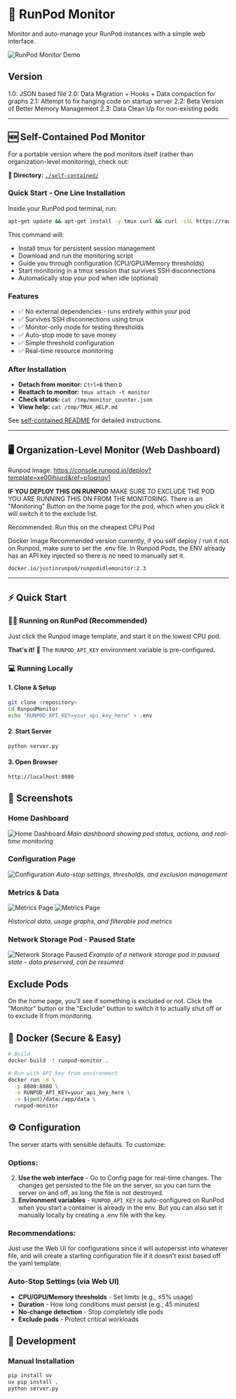 # 🚀 RunPod Monitor

Monitor and auto-manage your RunPod instances with a simple web interface.

![RunPod Monitor Demo](ppt/runpod-monitor-demo-small.gif)

## Version
1.0: JSON based file
2.0: Data Migration + Hooks + Data compaction for graphs
2.1: Attempt to fix hanging code on startup server
2.2: Beta Version of Better Memory Management
2.3: Data Clean Up for non-existing pods

----

## 🆕 Self-Contained Pod Monitor

For a portable version where the pod monitors itself (rather than organization-level monitoring), check out:

**📁 Directory:** [`./self-contained/`](./self-contained/)

### Quick Start - One Line Installation

Inside your RunPod pod terminal, run:

```bash
apt-get update && apt-get install -y tmux curl && curl -sSL https://raw.githubusercontent.com/justinwlin/Runpod-Idle-Pod-Monitor/refs/heads/main/self-contained/quick_install.sh -o /tmp/quick_install.sh && chmod +x /tmp/quick_install.sh && /tmp/quick_install.sh
```

This command will:
- Install tmux for persistent session management
- Download and run the monitoring script
- Guide you through configuration (CPU/GPU/Memory thresholds)
- Start monitoring in a tmux session that survives SSH disconnections
- Automatically stop your pod when idle (optional)

### Features
- ✅ No external dependencies - runs entirely within your pod
- ✅ Survives SSH disconnections using tmux
- ✅ Monitor-only mode for testing thresholds
- ✅ Auto-stop mode to save money
- ✅ Simple threshold configuration
- ✅ Real-time resource monitoring

### After Installation
- **Detach from monitor:** `Ctrl+B` then `D`
- **Reattach to monitor:** `tmux attach -t monitor`
- **Check status:** `cat /tmp/monitor_counter.json`
- **View help:** `cat /tmp/TMUX_HELP.md`

See [self-contained README](./self-contained/README.md) for detailed instructions.

----

## 🖥️ Organization-Level Monitor (Web Dashboard)

Runpod Image:
https://console.runpod.io/deploy?template=xe00ihiurd&ref=p1oqnqy1

**IF YOU DEPLOY THIS ON RUNPOD** MAKE SURE TO EXCLUDE THE POD YOU ARE RUNNING THIS ON FROM THE MONITORING. There is an "Monitoring" Button on the home page for the pod, which when you click it will switch it to the exclude list.

Recommended: Run this on the cheapest CPU Pod

Docker Image Recommended version currently, if you self deploy / run it not on Runpod, make sure to set the .env file. In Runpod Pods, the ENV already has an API key injected so there is no need to manually set it.
```
docker.io/justinrunpod/runpodidlemonitor:2.3
```

----

## ⚡ Quick Start

### 🏃‍♂️ Running on RunPod (Recommended)
Just click the Runpod image template, and start it on the lowest CPU pod.

**That's it!** 🎉 The `RUNPOD_API_KEY` environment variable is pre-configured.

### 💻 Running Locally

#### 1. Clone & Setup
```bash
git clone <repository>
cd RunpodMonitor
echo "RUNPOD_API_KEY=your_api_key_here" > .env
```

#### 2. Start Server
```bash
python server.py
```

#### 3. Open Browser
```
http://localhost:8080
```

## 📸 Screenshots

### Home Dashboard
![Home Dashboard](./Home.png)
*Main dashboard showing pod status, actions, and real-time monitoring*

### Configuration Page  
![Configuration](./Configuration.png)
*Auto-stop settings, thresholds, and exclusion management*

### Metrics & Data
![Metrics Page](./Metrics.png)
![Metrics Page](./table.png)

*Historical data, usage graphs, and filterable pod metrics*

### Network Storage Pod - Paused State
![Network Storage Paused](./ex_paused_state_with_network_storage.png)
*Example of a network storage pod in paused state - data preserved, can be resumed*

## Exclude Pods
On the home page, you'll see if something is excluded or not. Click the "Monitor" button or the "Exclude" button to switch it to actually shut off or to exclude it from monitoring.

## 🐳 Docker (Secure & Easy)

```bash
# Build
docker build -t runpod-monitor .

# Run with API key from environment
docker run -d \
  -p 8080:8080 \
  -e RUNPOD_API_KEY=your_api_key_here \
  -v $(pwd)/data:/app/data \
  runpod-monitor
```
## ⚙️ Configuration

The server starts with sensible defaults. To customize:

### Options:
2. **Use the web interface** - Go to Config page for real-time changes. The changes get persisted to the file on the server, so you can turn the server on and off, as long the file is not destroyed.
3. **Environment variables** - `RUNPOD_API_KEY` is auto-configured on RunPod when you start a container is already in the env. But you can also set it manually locally by creating a .env file with the key.

### Recommendations:
Just use the Web UI for configurations since it will autopersist into whatever file, and will create a starting configuration file if it doesn't exist based off the yaml template.

### Auto-Stop Settings (via Web UI)
- **CPU/GPU/Memory thresholds** - Set limits (e.g., ≤5% usage)
- **Duration** - How long conditions must persist (e.g., 45 minutes)
- **No-change detection** - Stop completely idle pods
- **Exclude pods** - Protect critical workloads

## 🔧 Development

### Manual Installation
```bash
pip install uv
uv pip install .
python server.py
```